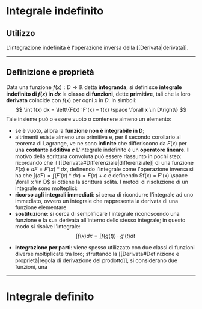 # Integrale indefinito
## Utilizzo
L'integrazione indefinita è l'operazione inversa della [[Derivata|derivata]].

---
## Definizione e proprietà
Data una funzione $f(x): D \to \mathbb{R}$ detta **integranda**, si definisce **integrale indefinito di $f(x)$ in $dx$** la **classe di funzioni**, dette **primitive**, tali che la loro **derivata** coincide con $f(x)$ per ogni $x$ in $D$. In simboli:
$$
\int f(x) dx = \left\{F(x) :F'(x) = f(x) \space \forall x \in D\right\}
$$Tale insieme può o essere vuoto o contenere almeno un elemento:
- se è vuoto, allora la **funzione non è integrabile in D**;
- altrimenti esiste almeno una primitiva e, per il secondo corollario al teorema di Lagrange, ve ne sono **infinite** che differiscono da $F(x)$ per una **costante additiva $c$**
L'integrale indefinito è un **operatore lineare**.
Il motivo della scrittura convoluta può essere riassunto in pochi step: ricordando che il [[Derivata#Differenziale|differenziale]] di una funzione $F(x)$ è $dF = F'(x) * dx$, definendo l'integrale come l'operazione inversa si ha che $\int (dF) = \int(F'(x) * dx) = F(x) + c$ e definendo $f(x) = F'(x) \space \forall x \in D$ si ottiene la scrittura solita.
I metodi di risoluzione di un integrale sono molteplici:
- **ricorso agli integrali immediati**: si cerca di ricondurre l'integrale ad uno immediato, ovvero un integrale che rappresenta la derivata di una funzione elementare
- **sostituzione**: si cerca di semplificare l'integrale riconoscendo una funzione e la sua derivata all'interno dello stesso integrale; in questo modo si risolve l'integrale:
$$
\int f(x) dx = \int f(g(t))\cdot g'(t)dt
$$
* **integrazione per parti**: viene spesso utilizzato con due classi di funzioni diverse moltiplicate tra loro; sfruttando la [[Derivata#Definizione e proprietà|regola di derivazione del prodotto]], si considerano due funzioni, una
---
# Integrale definito
